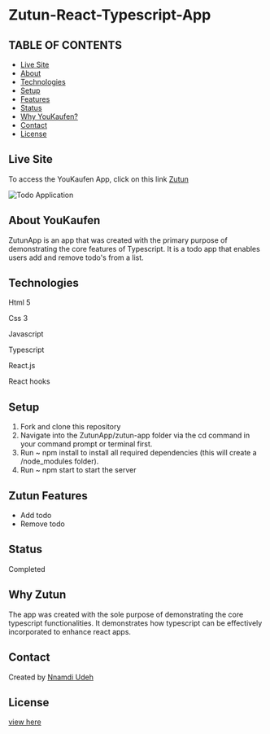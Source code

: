 # Zutun-React-Typescript-App
## TABLE OF CONTENTS
* [Live Site](#Live-Site)
* [About](#About-Zutun)
* [Technologies](#Technologies)
* [Setup](#Setup)
* [Features](#Zutun-Features)
* [Status](#Status)
* [Why YouKaufen?](#Why-Zutun)
* [Contact](#Contact)
* [License](#License)

## Live Site
To access the YouKaufen App, click on this link [Zutun](https://zutunapp.web.app/)

![Todo Application](https://i.ibb.co/YDSxRfV/Screenshot-32.png)

## About YouKaufen
ZutunApp is an app that was created with the primary purpose of demonstrating the core features of Typescript. It is a todo app that enables users add and remove todo's from a list.

## Technologies
Html 5

Css 3

Javascript

Typescript

React.js

React hooks

## Setup
1. Fork and clone this repository
2. Navigate into the ZutunApp/zutun-app folder via the cd command in your command prompt or terminal first.
3. Run ~ npm install to install all required dependencies (this will create a /node_modules folder).
4. Run ~ npm start to start the server

## Zutun Features
- Add todo
- Remove todo

## Status 
Completed


## Why Zutun
The app was created with the sole purpose of demonstrating the core typescript functionalities. It demonstrates how typescript can be effectively incorporated to enhance react apps.

## Contact
Created by [Nnamdi Udeh](http://www.linkedin.com/in/nnamdi-udeh-630a33185)

## License
[view here](License.txt)
